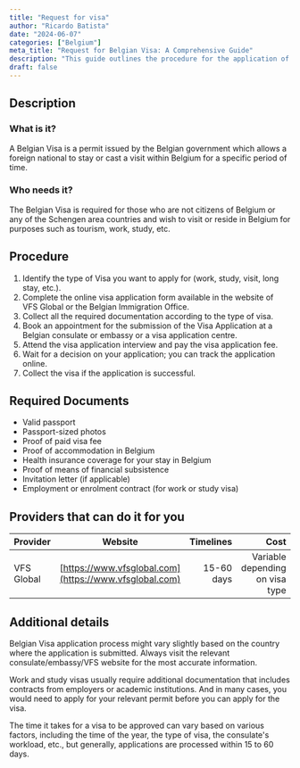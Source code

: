```yaml
---
title: "Request for visa"
author: "Ricardo Batista"
date: "2024-06-07"
categories: ["Belgium"]
meta_title: "Request for Belgian Visa: A Comprehensive Guide"
description: "This guide outlines the procedure for the application of a Belgian Visa"
draft: false
---
```


## Description
### What is it?
A Belgian Visa is a permit issued by the Belgian government which allows a foreign national to stay or cast a visit within Belgium for a specific period of time. 

### Who needs it?
The Belgian Visa is required for those who are not citizens of Belgium or any of the Schengen area countries and wish to visit or reside in Belgium for purposes such as tourism, work, study, etc.

## Procedure
1. Identify the type of Visa you want to apply for (work, study, visit, long stay, etc.).
2. Complete the online visa application form available in the website of VFS Global or the Belgian Immigration Office.
3. Collect all the required documentation according to the type of visa.
4. Book an appointment for the submission of the Visa Application at a Belgian consulate or embassy or a visa application centre.
5. Attend the visa application interview and pay the visa application fee.
6. Wait for a decision on your application; you can track the application online.
7. Collect the visa if the application is successful.

## Required Documents
- Valid passport
- Passport-sized photos 
- Proof of paid visa fee
- Proof of accommodation in Belgium
- Health insurance coverage for your stay in Belgium
- Proof of means of financial subsistence
- Invitation letter (if applicable)
- Employment or enrolment contract (for work or study visa)

## Providers that can do it for you

| Provider        |     Website                                        |     Timelines     |     Cost          |
| ----------------|:--------------------------------------------------:| -----------------:| ----------------: |
| VFS Global      |  [https://www.vfsglobal.com](https://www.vfsglobal.com)  | 15-60 days       | Variable depending on visa type |

## Additional details
Belgian Visa application process might vary slightly based on the country where the application is submitted. Always visit the relevant consulate/embassy/VFS website for the most accurate information.

Work and study visas usually require additional documentation that includes contracts from employers or academic institutions. And in many cases, you would need to apply for your relevant permit before you can apply for the visa.

The time it takes for a visa to be approved can vary based on various factors, including the time of the year, the type of visa, the consulate's workload, etc., but generally, applications are processed within 15 to 60 days.